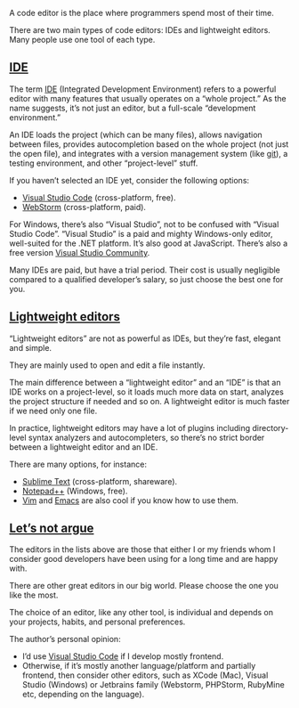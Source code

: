 A code editor is the place where programmers spend most of their time.

There are two main types of code editors: IDEs and lightweight editors. Many people use one tool of each type.

## [IDE](https://javascript.info/code-editors#ide)

The term [IDE](https://en.wikipedia.org/wiki/Integrated_development_environment) (Integrated Development Environment) refers to a powerful editor with many features that usually operates on a “whole project.” As the name suggests, it’s not just an editor, but a full-scale “development environment.”

An IDE loads the project (which can be many files), allows navigation between files, provides autocompletion based on the whole project (not just the open file), and integrates with a version management system (like [git](https://git-scm.com/)), a testing environment, and other “project-level” stuff.

If you haven’t selected an IDE yet, consider the following options:

-   [Visual Studio Code](https://code.visualstudio.com/) (cross-platform, free).
-   [WebStorm](https://www.jetbrains.com/webstorm/) (cross-platform, paid).

For Windows, there’s also “Visual Studio”, not to be confused with “Visual Studio Code”. “Visual Studio” is a paid and mighty Windows-only editor, well-suited for the .NET platform. It’s also good at JavaScript. There’s also a free version [Visual Studio Community](https://www.visualstudio.com/vs/community/).

Many IDEs are paid, but have a trial period. Their cost is usually negligible compared to a qualified developer’s salary, so just choose the best one for you.

## [Lightweight editors](https://javascript.info/code-editors#lightweight-editors)

“Lightweight editors” are not as powerful as IDEs, but they’re fast, elegant and simple.

They are mainly used to open and edit a file instantly.

The main difference between a “lightweight editor” and an “IDE” is that an IDE works on a project-level, so it loads much more data on start, analyzes the project structure if needed and so on. A lightweight editor is much faster if we need only one file.

In practice, lightweight editors may have a lot of plugins including directory-level syntax analyzers and autocompleters, so there’s no strict border between a lightweight editor and an IDE.

There are many options, for instance:

-   [Sublime Text](https://www.sublimetext.com/) (cross-platform, shareware).
-   [Notepad++](https://notepad-plus-plus.org/) (Windows, free).
-   [Vim](https://www.vim.org/) and [Emacs](https://www.gnu.org/software/emacs/) are also cool if you know how to use them.

## [Let’s not argue](https://javascript.info/code-editors#let-s-not-argue)

The editors in the lists above are those that either I or my friends whom I consider good developers have been using for a long time and are happy with.

There are other great editors in our big world. Please choose the one you like the most.

The choice of an editor, like any other tool, is individual and depends on your projects, habits, and personal preferences.

The author’s personal opinion:

-   I’d use [Visual Studio Code](https://code.visualstudio.com/) if I develop mostly frontend.
-   Otherwise, if it’s mostly another language/platform and partially frontend, then consider other editors, such as XCode (Mac), Visual Studio (Windows) or Jetbrains family (Webstorm, PHPStorm, RubyMine etc, depending on the language).